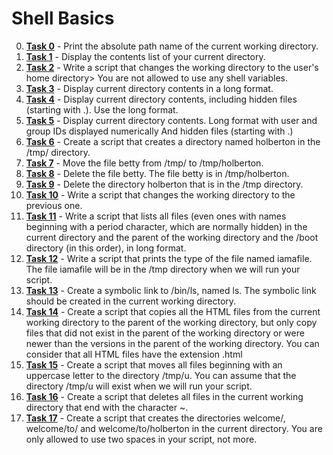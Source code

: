 # Shell Basics

0. **[Task 0](https://github.com/add1ktion/holbertonschool-shell/blob/main/basics/0-current_working_directory)** - Print the absolute path name of the current working directory.
1. **[Task 1](https://github.com/add1ktion/holbertonschool-shell/blob/main/basics/1-listit)** - Display the contents list of your current directory.
2. **[Task 2](https://github.com/add1ktion/holbertonschool-shell/blob/main/basics/2-bring_me_home)** - Write a script that changes the working directory to the user's home directory> You are not allowed to use any shell variables.
3. **[Task 3](https://github.com/add1ktion/holbertonschool-shell/blob/main/basics/3-listfiles)** - Display current directory contents in a long format.
4. **[Task 4](https://github.com/add1ktion/holbertonschool-shell/blob/main/basics/4-listmorefiles)** - Display current directory contents, including hidden files (starting with .). Use the long format.
5. **[Task 5](https://github.com/add1ktion/holbertonschool-shell/blob/main/basics/5-listfilesdigitonly)** - Display current directory contents. Long format with user and group IDs displayed numerically And hidden files (starting with .)
6. **[Task 6](https://github.com/add1ktion/holbertonschool-shell/blob/main/basics/6-firstdirectory)** - Create a script that creates a directory named holberton in the /tmp/ directory.
7. **[Task 7](https://github.com/add1ktion/holbertonschool-shell/blob/main/basics/7-movethatfile)** - Move the file betty from /tmp/ to /tmp/holberton.
8. **[Task 8](https://github.com/add1ktion/holbertonschool-shell/blob/main/basics/8-firstdelete)** - Delete the file betty. The file betty is in /tmp/holberton.
9. **[Task 9](https://github.com/add1ktion/holbertonschool-shell/blob/main/basics/9-firstdirdeletion)** - Delete the directory holberton that is in the /tmp directory.
10. **[Task 10](https://github.com/add1ktion/holbertonschool-shell/blob/main/basics/10-back)** - Write a script that changes the working directory to the previous one.
11. **[Task 11](https://github.com/add1ktion/holbertonschool-shell/blob/main/basics/11-listslist_recursive_hidden)** - Write a script that lists all files (even ones with names beginning with a period character, which are normally hidden) in the current directory and the parent of the working directory and the /boot directory (in this order), in long format.
12. **[Task 12](https://github.com/add1ktion/holbertonschool-shell/blob/main/basics/12-file_type)** - Write a script that prints the type of the file named iamafile. The file iamafile will be in the /tmp directory when we will run your script.
13. **[Task 13](https://github.com/add1ktion/holbertonschool-shell/blob/main/basics/13-symbolic_link)** - Create a symbolic link to /bin/ls, named ls. The symbolic link should be created in the current working directory.
14. **[Task 14](https://github.com/add1ktion/holbertonschool-shell/blob/main/basics/14-copy_html)** - Create a script that copies all the HTML files from the current working directory to the parent of the working directory, but only copy files that did not exist in the parent of the working directory or were newer than the versions in the parent of the working directory. You can consider that all HTML files have the extension .html
15. **[Task 15](https://github.com/add1ktion/holbertonschool-shell/blob/main/basics/15-lets_move)** - Create a script that moves all files beginning with an uppercase letter to the directory /tmp/u. You can assume that the directory /tmp/u will exist when we will run your script.
16. **[Task 16](https://github.com/add1ktion/holbertonschool-shell/blob/main/basics/16-clean_emacsdelete_tilde_files)** - Create a script that deletes all files in the current working directory that end with the character ~.
17. **[Task 17](https://github.com/add1ktion/holbertonschool-shell/blob/main/basics/17-treemake_welcome_dirs)** - Create a script that creates the directories welcome/, welcome/to/ and welcome/to/holberton in the current directory. You are only allowed to use two spaces in your script, not more.
